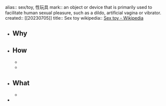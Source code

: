 alias:: sex/toy, 性玩具
mark:: an object or device that is primarily used to facilitate human sexual pleasure, such as a dildo, artificial vagina or vibrator.
created:: [[20230705]]
title:: Sex toy
wikipedia:: [Sex toy - Wikipedia](https://en.wikipedia.org/wiki/Sex_toy#Materials_used_in_sex_toys)
- ## Why
- ## How
  -
  -
- ## What
  -
-